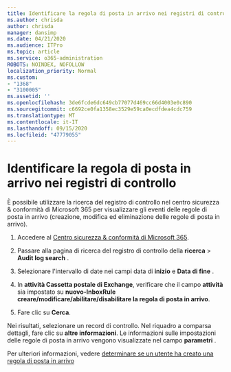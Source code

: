 ```yaml
---
title: Identificare la regola di posta in arrivo nei registri di controllo
ms.author: chrisda
author: chrisda
manager: dansimp
ms.date: 04/21/2020
ms.audience: ITPro
ms.topic: article
ms.service: o365-administration
ROBOTS: NOINDEX, NOFOLLOW
localization_priority: Normal
ms.custom:
- "1368"
- "3100005"
ms.assetid: ''
ms.openlocfilehash: 3de6fcde6dc649cb77077d469cc66d4003e0c890
ms.sourcegitcommit: c6692ce0fa1358ec3529e59ca0ecdfdea4cdc759
ms.translationtype: MT
ms.contentlocale: it-IT
ms.lasthandoff: 09/15/2020
ms.locfileid: "47779055"
---
```

# <a name="identify-inbox-rule-activity-in-audit-logs"></a>Identificare la regola di posta in arrivo nei registri di controllo

È possibile utilizzare la ricerca del registro di controllo nel centro sicurezza & conformità di Microsoft 365 per visualizzare gli eventi delle regole di posta in arrivo (creazione, modifica ed eliminazione delle regole di posta in arrivo).

1. Accedere al [Centro sicurezza & conformità di Microsoft 365](https://protection.office.com/).

2. Passare alla pagina di ricerca del registro di controllo della **ricerca**  >  **Audit log search** .

3. Selezionare l'intervallo di date nei campi data di **inizio** e **Data di fine** .

4. In **attività Cassetta postale di Exchange**, verificare che il campo **attività** sia impostato su **nuovo-InboxRule creare/modificare/abilitare/disabilitare la regola di posta in arrivo**.

5. Fare clic su **Cerca**.

Nei risultati, selezionare un record di controllo. Nel riquadro a comparsa dettagli, fare clic su **altre informazioni**. Le informazioni sulle impostazioni delle regole di posta in arrivo vengono visualizzate nel campo **parametri** .

Per ulteriori informazioni, vedere [determinare se un utente ha creato una regola di posta in arrivo](https://docs.microsoft.com//office365/securitycompliance/auditing-troubleshooting-scenarios#determining-if-a-user-created-an-inbox-rule)
